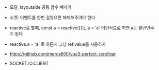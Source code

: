 - 모달, layoutside 공통 함수 빼내기

- 소켓: 이벤트를 한번 걸었으면 해제해주어야 한다

- reactive로 할때, const a = reactive({});, a = 'a' 이런식으로 하면 a는 일반변수가 된다
- reactive.a = 'a' 로 하든지 그냥 ref.value를 사용하자

- https://github.com/mercs600/vue3-perfect-scrollbar
- SOCKET.IO.CLIENT
